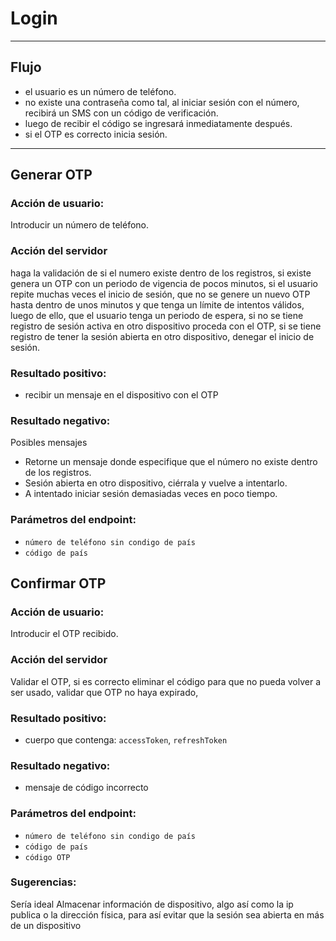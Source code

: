 # Login

---
## **Flujo**
- el usuario es un número de teléfono.
- no existe una contraseña como tal, al iniciar sesión con el número, recibirá un SMS con un código de verificación.
- luego de recibir el código se ingresará inmediatamente después.
- si el OTP es correcto inicia sesión.
---

## **Generar OTP**
### Acción de usuario:
Introducir un número de teléfono.

### Acción del servidor
haga la validación de si el numero existe dentro de los registros, si existe genera un OTP con un periodo de vigencia de pocos minutos, si el usuario repite muchas veces el inicio de sesión, que no se genere un nuevo OTP hasta dentro de unos minutos y que tenga un límite de intentos válidos, luego de ello, que el usuario tenga un periodo de espera, si no se tiene registro de sesión activa en otro dispositivo proceda con el OTP, si se tiene registro de tener la sesión abierta en otro dispositivo, denegar el inicio de sesión. 

### Resultado positivo:
- recibir un mensaje en el dispositivo con el OTP

### Resultado negativo:
Posibles mensajes
- Retorne un mensaje donde especifique que el número no existe dentro de los registros.
- Sesión abierta en otro dispositivo, ciérrala y vuelve a intentarlo.
- A intentado iniciar sesión demasiadas veces en poco tiempo.

### Parámetros del endpoint:
- `número de teléfono sin condigo de país`
- `código de país`


## **Confirmar OTP**
### Acción de usuario:
Introducir el OTP recibido.
### Acción del servidor
Validar el OTP, si es correcto eliminar el código para que no pueda volver a ser usado, validar que OTP no haya expirado, 

### Resultado positivo:
- cuerpo que contenga: `accessToken`, `refreshToken`

### Resultado negativo:
- mensaje de código incorrecto

### Parámetros del endpoint:
- `número de teléfono sin condigo de país`
- `código de país`
- `código OTP`


### Sugerencias:
Sería ideal Almacenar información de dispositivo, algo así como la ip publica o la dirección física, para así evitar que la sesión sea abierta en más de un dispositivo



